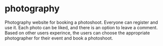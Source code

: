 # photography
Photography website for booking a photoshoot. 
Everyone can register and use it. 
Each photo can be liked, and there is an option to leave a comment.
Based on other users experince, the users can choose the appropriate photographer for their event and book a photoshoot.
